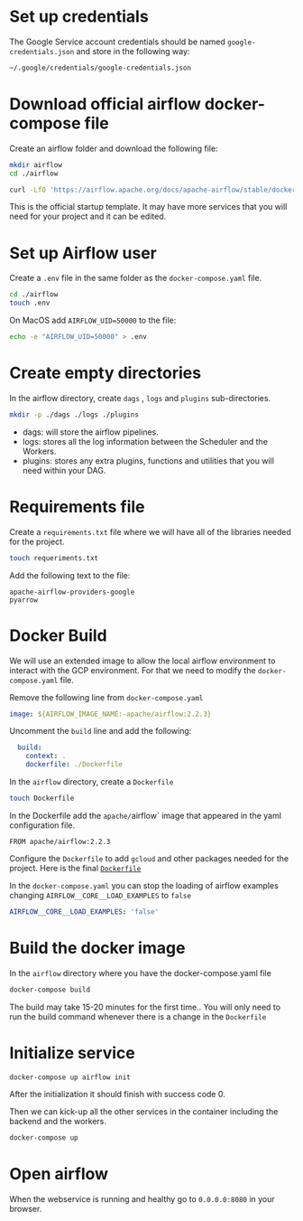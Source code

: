 # Set up credentials
The Google Service account credentials should be named `google-credentials.json` and store in the following way:

```bash
~/.google/credentials/google-credentials.json
```


# Download official airflow docker-compose file

Create an airflow folder and download the following file:
```bash
mkdir airflow
cd ./airflow
```

```bash
curl -LfO 'https://airflow.apache.org/docs/apache-airflow/stable/docker-compose.yaml'
```

This is the official startup template. It may have more services that you will need for your project and it can be edited.

# Set up Airflow user

Create a `.env` file in the same folder as the `docker-compose.yaml` file.

```bash
cd ./airflow
touch .env
```

On MacOS add `AIRFLOW_UID=50000` to the file:

```bash
echo -e "AIRFLOW_UID=50000" > .env 
```

# Create empty directories

In the airflow directory, create `dags` , `logs` and `plugins` sub-directories.

```bash
mkdir -p ./dags ./logs ./plugins
```

* dags: will store the airflow pipelines.
* logs: stores all the log information between the Scheduler and the Workers.
* plugins: stores any extra plugins, functions and utilities that you will need within your DAG.

# Requirements file

Create a `requirements.txt` file where we will have all of the libraries needed for the project.
```bash
touch requeriments.txt
```
Add the following text to the file:

```
apache-airflow-providers-google
pyarrow
```

# Docker Build

We will use an extended image to allow the local airflow environment to interact with the GCP environment. For that we need to modify the `docker-compose.yaml` file.

Remove the following line from `docker-compose.yaml`

```yaml
image: ${AIRFLOW_IMAGE_NAME:-apache/airflow:2.2.3}
```

Uncomment the `build` line and add the following:

```yaml
  build: 
    context: .
    dockerfile: ./Dockerfile
```

In the `airflow` directory, create a `Dockerfile`

```bash
touch Dockerfile
```

In the Dockerfile add the `apache/`airflow` image that appeared in the yaml configuration file. 

```DOCKER
FROM apache/airflow:2.2.3
```

Configure the `Dockerfile` to add `gcloud` and other packages needed for the project.
Here is the final [`Dockerfile`](https://github.com/sofi-gt/de-zoomcamp/blob/main/airflow/Dockerfile)

In the `docker-compose.yaml` you can stop the loading of airflow examples changing `AIRFLOW__CORE__LOAD_EXAMPLES` to `false`

```yaml
AIRFLOW__CORE__LOAD_EXAMPLES: 'false'
```

# Build the docker image

In the `airflow` directory where you have the docker-compose.yaml file

```bash
docker-compose build
```

The build may take 15-20 minutes for the first time..
You will only need to run the build command whenever there is a change in the `Dockerfile`

# Initialize service

```bash
docker-compose up airflow init
```
After the initialization it should finish with success code 0.

Then we can kick-up all the other services in the container including the backend and the workers.
```bash
docker-compose up
```

# Open airflow

When the webservice is running and healthy go to `0.0.0.0:8080` in your browser.
